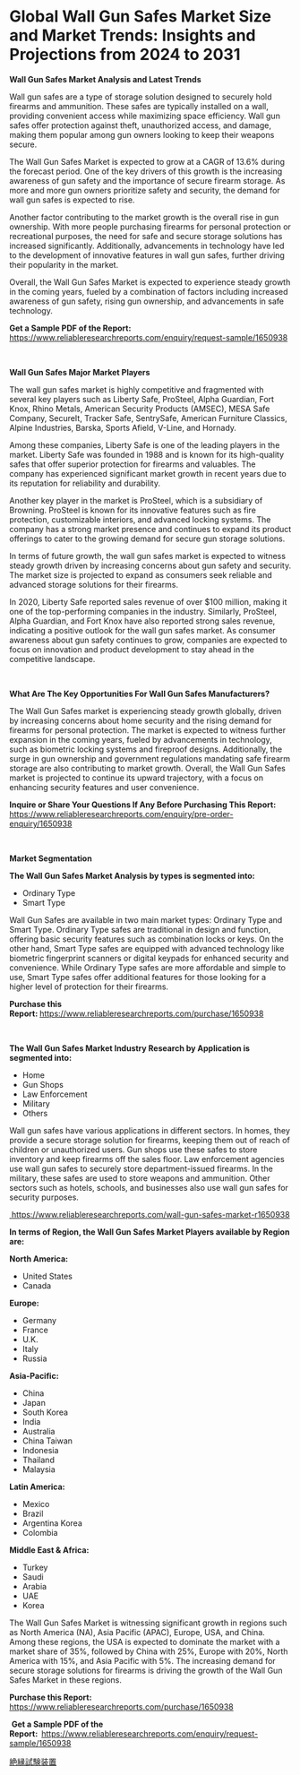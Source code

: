 <p><h1>Global Wall Gun Safes Market Size and Market Trends: Insights and Projections from 2024 to 2031</h1></p><p><strong>Wall Gun Safes Market Analysis and Latest Trends</strong></p>
<p><p>Wall gun safes are a type of storage solution designed to securely hold firearms and ammunition. These safes are typically installed on a wall, providing convenient access while maximizing space efficiency. Wall gun safes offer protection against theft, unauthorized access, and damage, making them popular among gun owners looking to keep their weapons secure.</p><p>The Wall Gun Safes Market is expected to grow at a CAGR of 13.6% during the forecast period. One of the key drivers of this growth is the increasing awareness of gun safety and the importance of secure firearm storage. As more and more gun owners prioritize safety and security, the demand for wall gun safes is expected to rise.</p><p>Another factor contributing to the market growth is the overall rise in gun ownership. With more people purchasing firearms for personal protection or recreational purposes, the need for safe and secure storage solutions has increased significantly. Additionally, advancements in technology have led to the development of innovative features in wall gun safes, further driving their popularity in the market.</p><p>Overall, the Wall Gun Safes Market is expected to experience steady growth in the coming years, fueled by a combination of factors including increased awareness of gun safety, rising gun ownership, and advancements in safe technology.</p></p>
<p><strong>Get a Sample PDF of the Report:&nbsp;</strong> <a href="https://www.reliableresearchreports.com/enquiry/request-sample/1650938">https://www.reliableresearchreports.com/enquiry/request-sample/1650938</a></p>
<p>&nbsp;</p>
<p><strong>Wall Gun Safes Major Market Players</strong></p>
<p><p>The wall gun safes market is highly competitive and fragmented with several key players such as Liberty Safe, ProSteel, Alpha Guardian, Fort Knox, Rhino Metals, American Security Products (AMSEC), MESA Safe Company, SecureIt, Tracker Safe, SentrySafe, American Furniture Classics, Alpine Industries, Barska, Sports Afield, V-Line, and Hornady.</p><p>Among these companies, Liberty Safe is one of the leading players in the market. Liberty Safe was founded in 1988 and is known for its high-quality safes that offer superior protection for firearms and valuables. The company has experienced significant market growth in recent years due to its reputation for reliability and durability.</p><p>Another key player in the market is ProSteel, which is a subsidiary of Browning. ProSteel is known for its innovative features such as fire protection, customizable interiors, and advanced locking systems. The company has a strong market presence and continues to expand its product offerings to cater to the growing demand for secure gun storage solutions.</p><p>In terms of future growth, the wall gun safes market is expected to witness steady growth driven by increasing concerns about gun safety and security. The market size is projected to expand as consumers seek reliable and advanced storage solutions for their firearms.</p><p>In 2020, Liberty Safe reported sales revenue of over $100 million, making it one of the top-performing companies in the industry. Similarly, ProSteel, Alpha Guardian, and Fort Knox have also reported strong sales revenue, indicating a positive outlook for the wall gun safes market. As consumer awareness about gun safety continues to grow, companies are expected to focus on innovation and product development to stay ahead in the competitive landscape.</p></p>
<p>&nbsp;</p>
<p><strong>What Are The Key Opportunities For Wall Gun Safes Manufacturers?</strong></p>
<p><p>The Wall Gun Safes market is experiencing steady growth globally, driven by increasing concerns about home security and the rising demand for firearms for personal protection. The market is expected to witness further expansion in the coming years, fueled by advancements in technology, such as biometric locking systems and fireproof designs. Additionally, the surge in gun ownership and government regulations mandating safe firearm storage are also contributing to market growth. Overall, the Wall Gun Safes market is projected to continue its upward trajectory, with a focus on enhancing security features and user convenience.</p></p>
<p><strong>Inquire or Share Your Questions If Any Before Purchasing This Report:</strong> <a href="https://www.reliableresearchreports.com/enquiry/pre-order-enquiry/1650938">https://www.reliableresearchreports.com/enquiry/pre-order-enquiry/1650938</a></p>
<p>&nbsp;</p>
<p><strong>Market Segmentation</strong></p>
<p><strong>The Wall Gun Safes Market Analysis by types is segmented into:</strong></p>
<p><ul><li>Ordinary Type</li><li>Smart Type</li></ul></p>
<p><p>Wall Gun Safes are available in two main market types: Ordinary Type and Smart Type. Ordinary Type safes are traditional in design and function, offering basic security features such as combination locks or keys. On the other hand, Smart Type safes are equipped with advanced technology like biometric fingerprint scanners or digital keypads for enhanced security and convenience. While Ordinary Type safes are more affordable and simple to use, Smart Type safes offer additional features for those looking for a higher level of protection for their firearms.</p></p>
<p><strong>Purchase this Report:&nbsp;</strong><a href="https://www.reliableresearchreports.com/purchase/1650938">https://www.reliableresearchreports.com/purchase/1650938</a></p>
<p>&nbsp;</p>
<p><strong>The Wall Gun Safes Market Industry Research by Application is segmented into:</strong></p>
<p><ul><li>Home</li><li>Gun Shops</li><li>Law Enforcement</li><li>Military</li><li>Others</li></ul></p>
<p><p>Wall gun safes have various applications in different sectors. In homes, they provide a secure storage solution for firearms, keeping them out of reach of children or unauthorized users. Gun shops use these safes to store inventory and keep firearms off the sales floor. Law enforcement agencies use wall gun safes to securely store department-issued firearms. In the military, these safes are used to store weapons and ammunition. Other sectors such as hotels, schools, and businesses also use wall gun safes for security purposes.</p></p>
<p><a href="https://www.reliableresearchreports.com/wall-gun-safes-market-r1650938">&nbsp;https://www.reliableresearchreports.com/wall-gun-safes-market-r1650938</a></p>
<p><strong>In terms of Region, the Wall Gun Safes Market Players available by Region are:</strong></p>
<p>
    <p> <strong> North America: </strong>
        <ul>
            <li>United States</li>
            <li>Canada</li>
        </ul>
        </p> 
    <p> <strong> Europe: </strong>
        <ul>
            <li>Germany</li>
            <li>France</li>
            <li>U.K.</li>
            <li>Italy</li>
            <li>Russia</li>
        </ul>
        </p> 
    <p> <strong> Asia-Pacific: </strong>
        <ul>
            <li>China</li>
            <li>Japan</li>
            <li>South Korea</li>
            <li>India</li>
            <li>Australia</li>
            <li>China Taiwan</li>
            <li>Indonesia</li>
            <li>Thailand</li>
            <li>Malaysia</li>
        </ul>
        </p> 
    <p> <strong> Latin America: </strong>
        <ul>
            <li>Mexico</li>
            <li>Brazil</li>
            <li>Argentina Korea</li>
            <li>Colombia</li>
        </ul>
        </p> 
    <p> <strong> Middle East & Africa: </strong>
        <ul>
            <li>Turkey</li>
            <li>Saudi</li>
            <li>Arabia</li>
            <li>UAE</li>
            <li>Korea</li>
        </ul>
    </p>
    </p>
<p><p>The Wall Gun Safes Market is witnessing significant growth in regions such as North America (NA), Asia Pacific (APAC), Europe, USA, and China. Among these regions, the USA is expected to dominate the market with a market share of 35%, followed by China with 25%, Europe with 20%, North America with 15%, and Asia Pacific with 5%. The increasing demand for secure storage solutions for firearms is driving the growth of the Wall Gun Safes Market in these regions.</p></p>
<p><strong>Purchase this Report: </strong><a href="https://www.reliableresearchreports.com/purchase/1650938">https://www.reliableresearchreports.com/purchase/1650938</a></p>
<p>&nbsp;<strong>Get a Sample PDF of the Report:&nbsp;&nbsp;</strong><a href="https://www.reliableresearchreports.com/enquiry/request-sample/1650938">https://www.reliableresearchreports.com/enquiry/request-sample/1650938</a></p>
<p><strong></strong></p>
<p><p><a href="https://github.com/lily-u-genius/Market-Research-Report-List-1/blob/main/234831127925.md">絶縁試験装置</a></p></p>